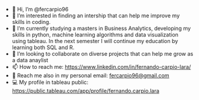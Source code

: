 - 👋 Hi, I’m @fercarpio96
- 👀 I’m interested in finding an intership that can help me improve my skills in coding.
- 🌱 I’m currently studying a masters in Business Analytics, developing my skills in python, machine learning algorithms and data visualization using tableau.
In the next semester I will continue my education by learning both SQL and R.
- 💞️ I’m looking to collaborate on diverse projects that can help me grow as a data anaylist 
- 📫 How to reach me: https://www.linkedin.com/in/fernando-carpio-lara/
- 📨 Reach me also in my personal email: fercarpio96@gmail.com
- 💻 My profile in tableau public: https://public.tableau.com/app/profile/fernando.carpio.lara

<!---
fercarpio96/fercarpio96 is a ✨ special ✨ repository because its `README.md` (this file) appears on your GitHub profile.
You can click the Preview link to take a look at your changes.
--->
